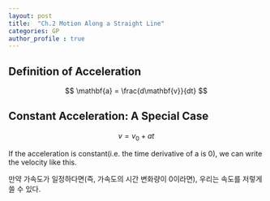 ```yaml
---
layout: post
title:  "Ch.2 Motion Along a Straight Line"
categories: GP
author_profile : true
---
```


## Definition of Acceleration

$$
\mathbf{a} = \frac{d\mathbf{v}}{dt}
$$

## Constant Acceleration: A Special Case

$$
v = v_0 +at
$$

If the acceleration is constant(i.e. the time derivative of a is 0), we can write the velocity like this.

만약 가속도가 일정하다면(즉, 가속도의 시간 변화량이 0이라면), 우리는 속도를 저렇게 쓸 수 있다.